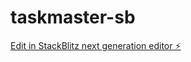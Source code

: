 # taskmaster-sb

[Edit in StackBlitz next generation editor ⚡️](https://stackblitz.com/~/github.com/momothefirst/taskmaster-sb)